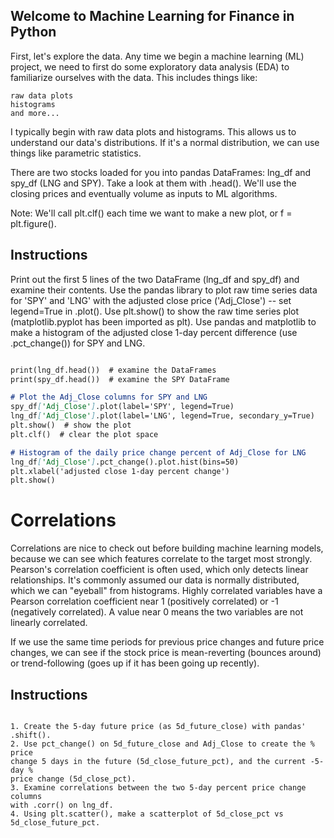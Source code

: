 ## Welcome to Machine Learning for Finance in Python

First, let's explore the data. Any time we begin a machine learning (ML) project, we need to first do some exploratory data analysis (EDA) to familiarize ourselves with the data. This includes things like:

    raw data plots
    histograms
    and more...

I typically begin with raw data plots and histograms. This allows us to understand our data's distributions. If it's a normal distribution, we can use things like parametric statistics.

There are two stocks loaded for you into pandas DataFrames: lng_df and spy_df (LNG and SPY). Take a look at them with .head(). We'll use the closing prices and eventually volume as inputs to ML algorithms.

Note: We'll call plt.clf() each time we want to make a new plot, or f = plt.figure().

## Instructions
Print out the first 5 lines of the two DataFrame (lng_df and spy_df) and examine their contents.
    Use the pandas library to plot raw time series data for 'SPY' and 'LNG' with the adjusted close price ('Adj_Close') -- set legend=True in .plot().
    Use plt.show() to show the raw time series plot (matplotlib.pyplot has been imported as plt).
    Use pandas and matplotlib to make a histogram of the adjusted close 1-day percent difference (use .pct_change()) for SPY and LNG.
```markdown

print(lng_df.head())  # examine the DataFrames
print(spy_df.head())  # examine the SPY DataFrame

# Plot the Adj_Close columns for SPY and LNG
spy_df['Adj_Close'].plot(label='SPY', legend=True)
lng_df['Adj_Close'].plot(label='LNG', legend=True, secondary_y=True)
plt.show()  # show the plot
plt.clf()  # clear the plot space

# Histogram of the daily price change percent of Adj_Close for LNG
lng_df['Adj_Close'].pct_change().plot.hist(bins=50)
plt.xlabel('adjusted close 1-day percent change')
plt.show()
```

# Correlations

Correlations are nice to check out before building machine learning models, because we can see which features correlate to the target most strongly. Pearson's correlation coefficient is often used, which only detects linear relationships. It's commonly assumed our data is normally distributed, which we can "eyeball" from histograms. Highly correlated variables have a Pearson correlation coefficient near 1 (positively correlated) or -1 (negatively correlated). A value near 0 means the two variables are not linearly correlated.

If we use the same time periods for previous price changes and future price changes, we can see if the stock price is mean-reverting (bounces around) or trend-following (goes up if it has been going up recently).

## Instructions

~~~Using the lng_df DataFrame and its Adj_Close:

1. Create the 5-day future price (as 5d_future_close) with pandas' .shift().
2. Use pct_change() on 5d_future_close and Adj_Close to create the % price
change 5 days in the future (5d_close_future_pct), and the current -5-day % 
price change (5d_close_pct).
3. Examine correlations between the two 5-day percent price change columns 
with .corr() on lng_df.
4. Using plt.scatter(), make a scatterplot of 5d_close_pct vs 5d_close_future_pct.
~~~
